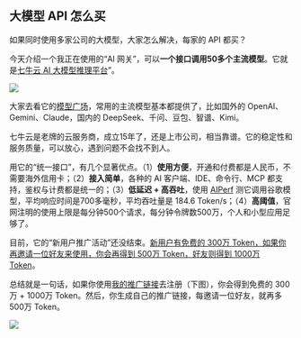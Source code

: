 ## 大模型 API 怎么买

如果同时使用多家公司的大模型，大家怎么解决，每家的 API 都买？

今天介绍一个我正在使用的“AI 网关”，可以**一个接口调用50多个主流模型**。它就是[七牛云 AI 大模型推理平台](https://s.qiniu.com/JrUbmm)”。

![](https://cdn.beekka.com/blogimg/asset/202510/bg2025102201.webp)

大家去看它的[模型广场](https://s.qiniu.com/r2qmQn)，常用的主流模型基本都提供了，比如国外的 OpenAI、Gemini、Claude，国内的 DeepSeek、千问、豆包、智谱、Kimi。

七牛云是老牌的云服务商，成立15年了，还是上市公司，相当靠谱。它的稳定性和服务质量，可以放心，遇到问题不会找不到人。

用它的“统一接口”，有几个显著优点。（1）**使用方便**，开通和付费都是人民币，不需要海外信用卡；（2）**接入简单**，各种的 AI 客户端、IDE、命令行、MCP 都支持，鉴权与计费都是统一的；（3）**低延迟 + 高吞吐**，使用 [AIPerf](https://www.aiperf.top/test) 测它调用谷歌模型，平均响应时间是700多毫秒，平均吞吐量是 184.6 Token/s；（4）**高阈值**，官网注明的使用上限是每分钟500个请求，每分钟令牌数500万，个人和小型应用足够了。

目前，它的“新用户推广活动”还没结束。<u>新用户有免费的 300万 Token，如果你再邀请一位好友来使用，你会再得到 500万 Token，好友则得到 1000万 Token</u>。

总结就是一句话，如果你使用[我的推广链接](https://s.qiniu.com/JrUbmm)去注册（下图），你会得到免费的 300万 + 1000万 Token。然后，你生成自己的推广链接，每邀请一位好友，就再多 500万 Token。

![](https://cdn.beekka.com/blogimg/asset/202510/bg2025102202.webp)
